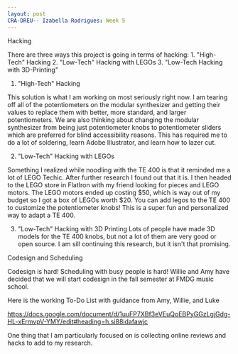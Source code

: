 ```yaml
---
layout: post
CRA-DREU-- Izabella Rodrigues: Week 5 
---
```


Hacking

There are three ways this project is going in terms of hacking: 1. "High-Tech" Hacking 2. "Low-Tech" Hacking with LEGOs 3. "Low-Tech Hacking with 3D-Printing"

1. "High-Tech" Hacking

This solution is what I am working on most seriously right now. I am tearing off all of the potentiometers on the modular synthesizer and getting their values to replace them with better, more standard, and larger potentiometers. We are also thinking about changing the modular synthesizer from being just potentiometer knobs to potentiometer sliders which are preferred for blind accessibility reasons. This has required me to do a lot of soldering, learn Adobe Illustrator, and learn how to lazer cut. 

2. "Low-Tech" Hacking with LEGOs 

Something I realized while noodling with the TE 400 is that it reminded me a lot of LEGO Techic. After further research I found out that it is. I then headed to the LEGO store in FlatIron with my friend looking for pieces and LEGO motors. The LEGO motors ended up costing $50, which is way out of my budget so I got a box of LEGOs worth $20. You can add legos to the TE 400 to customize the potentiometer knobs! This is a super fun and personalized way to adapt a TE 400. 

3. "Low-Tech" Hacking with 3D Printing 
Lots of people have made 3D models for the TE 400 knobs, but not a lot of them are very good or open source. I am sill continuing this research, but it isn't that promising. 

Codesign and Scheduling 

Codesign is hard! Scheduling with busy people is hard! Willie and Amy have decided that we will start codesign in the fall semester at FMDG music school. 

Here is the working To-Do List with guidance from Amy, Willie, and Luke 

https://docs.google.com/document/d/1uuFP7XBf3eVEuQoEBPyGGzLgjGdg-HL-xErmvpV-YMY/edit#heading=h.si88idafawjc

One thing that I am particularly focused on is collecting online reviews and hacks to add to my research. 

